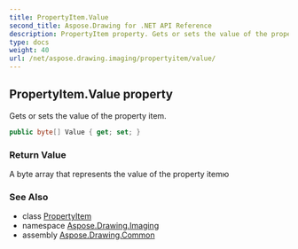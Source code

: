 ```yaml
---
title: PropertyItem.Value
second_title: Aspose.Drawing for .NET API Reference
description: PropertyItem property. Gets or sets the value of the property item
type: docs
weight: 40
url: /net/aspose.drawing.imaging/propertyitem/value/
---
```

## PropertyItem.Value property

Gets or sets the value of the property item.

```csharp
public byte[] Value { get; set; }
```

### Return Value

A byte array that represents the value of the property itemю

### See Also

* class [PropertyItem](../)
* namespace [Aspose.Drawing.Imaging](../../propertyitem/)
* assembly [Aspose.Drawing.Common](../../../)


